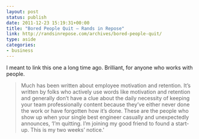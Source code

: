 ```yaml
---
layout: post
status: publish
date: 2011-12-23 15:19:31+00:00
title: "Bored People Quit – Rands in Repose"
link: http://randsinrepose.com/archives/bored-people-quit/
type: aside
categories:
- business
---
```

I meant to link this one a long time ago. Brilliant, for anyone who works with people.

> Much has been written about employee motivation and retention. It’s written by folks who actively use words like motivation and retention and generally don’t have a clue about the daily necessity of keeping your team professionally content because they’ve either never done the work or have forgotten how it’s done. These are the people who show up when your single best engineer casually and unexpectedly announces, ‘I’m quitting. I’m joining my good friend to found a start-up. This is my two weeks’ notice.'